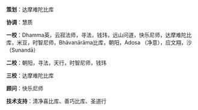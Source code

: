 **策划**：达摩难陀比库

**协调**：慧质

**一校**：Dhamma英，云寂法师，寻法，钱玮，远山问道，快乐尼师，达摩难陀比库，米豆，时智尼师，Bhāvanārāma比库，朝阳，Adosa （净意），应文翔，沙（Sunandā）

**二校**：朝阳，寻法，天行，时智尼师，钱玮

**三校**：达摩难陀比库

**顾问**：快乐尼师

**技术支持**：清净喜比库、善巧比库、圣道行

